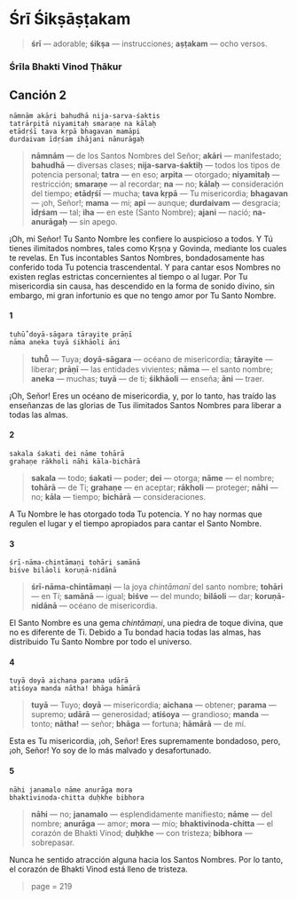 # Śrī Śikṣāṣṭakam

> **śrī** — adorable; **śikṣa** — instrucciones; **aṣṭakam** — ocho versos.

### Śrīla Bhakti Vinod Ṭhākur

## Canción 2

    nāmnām akāri bahudhā nija-sarva-śaktis
    tatrārpitā niyamitaḥ smaraṇe na kālaḥ
    etādṛśī tava kṛpā bhagavan mamāpi
    durdaivam īdṛśam ihājani nānurāgaḥ

> **nāmnām** — de los Santos Nombres del Señor; **akāri** — manifestado; **bahudhā** — diversas clases; **nija-sarva-śaktiḥ** — todos los tipos de potencia personal; **tatra** — en eso; **arpita** — otorgado; **niyamitaḥ** — restricción; **smaraṇe** — al recordar; **na** — no; **kālaḥ** — consideración del tiempo; **etādṛśī** — mucha; **tava kṛpā** — Tu misericordia; **bhagavan** — ¡oh, Señor!; **mama** — mi; **api** — aunque; **durdaivam** — desgracia; **īdṛśam** — tal; **iha** — en este (Santo Nombre); **ajani** — nació; **na-anurāgaḥ** — sin apego.

¡Oh, mi Señor! Tu Santo Nombre les confiere lo auspicioso a todos. Y Tú tienes ilimitados nombres, tales como Kṛṣṇa y Govinda, mediante los cuales te revelas. En Tus incontables Santos Nombres, bondadosamente has conferido toda Tu potencia trascendental. Y para cantar esos Nombres no existen reglas estrictas concernientes al tiempo o al lugar. Por Tu misericordia sin causa, has descendido en la forma de sonido divino, sin embargo, mi gran infortunio es que no tengo amor por Tu Santo Nombre.

#### 1

    tuhū̐ doyā-sāgara tārayite prāṇī
    nāma aneka tuyā śikhāoli āni

> **tuhū̐** — Tuya; **doyā-sāgara** — océano de misericordia; **tārayite** — liberar; **prāṇī** — las entidades vivientes; **nāma** — el santo nombre; **aneka** — muchas; **tuyā** — de ti; **śikhāoli** — enseña; **āni** — traer.

¡Oh, Señor! Eres un océano de misericordia, y, por lo tanto, has traído las enseñanzas de las glorias de Tus ilimitados Santos Nombres para liberar a todas las almas.

#### 2

    sakala śakati dei nāme tohārā
    grahaṇe rākholi nāhi kāla-bichārā

> **sakala** — todo; **śakati** — poder; **dei** — otorga; **nāme** — el nombre; **tohārā** — de Ti; **grahaṇe** — en aceptar; **rākholi** — proteger; **nāhi** — no; **kāla** — tiempo; **bichārā** — consideraciones.

A Tu Nombre le has otorgado toda Tu potencia. Y no hay normas que regulen el lugar y el tiempo apropiados para cantar el Santo Nombre.

#### 3

    śrī-nāma-chintāmaṇi tohāri samānā
    biśve bilāoli koruṇā-nidānā

> **śrī-nāma-chintāmaṇi** — la joya *chintāmanī* del santo nombre; **tohāri** — en Tí; **samānā** — igual; **biśve** — del mundo; **bilāoli** — dar; **koruṇā-nidānā** — océano de misericordia.

El Santo Nombre es una gema *chintāmaṇi*, una piedra de toque divina, que no es diferente de Ti. Debido a Tu bondad hacia todas las almas, has distribuido Tu Santo Nombre por todo el universo.

#### 4

    tuyā doyā aichana parama udārā
    atiśoya manda nātha! bhāga hāmārā

> **tuyā** — Tuyo; **doyā** — misericordia; **aichana** — obtener; **parama** — supremo; **udārā** — generosidad; **atiśoya** — grandioso; **manda** — tonto; **nātha!** — señor; **bhāga** — fortuna; **hāmārā** — de mí.

Esta es Tu misericordia, ¡oh, Señor! Eres supremamente bondadoso, pero, ¡oh, Señor! Yo soy de lo más malvado y desafortunado.

#### 5

    nāhi janamalo nāme anurāga mora
    bhaktivinoda-chitta duḥkhe bibhora

> **nāhi** — no; **janamalo** — esplendidamente manifiesto; **nāme** — del nombre; **anurāga** — amor; **mora** — mío; **bhaktivinoda-chitta** — el corazón de Bhakti Vinod; **duḥkhe** — con tristeza; **bibhora** — sobrepasar.

Nunca he sentido atracción alguna hacia los Santos Nombres. Por lo tanto, el corazón de Bhakti Vinod está lleno de tristeza. 


> page = 219

